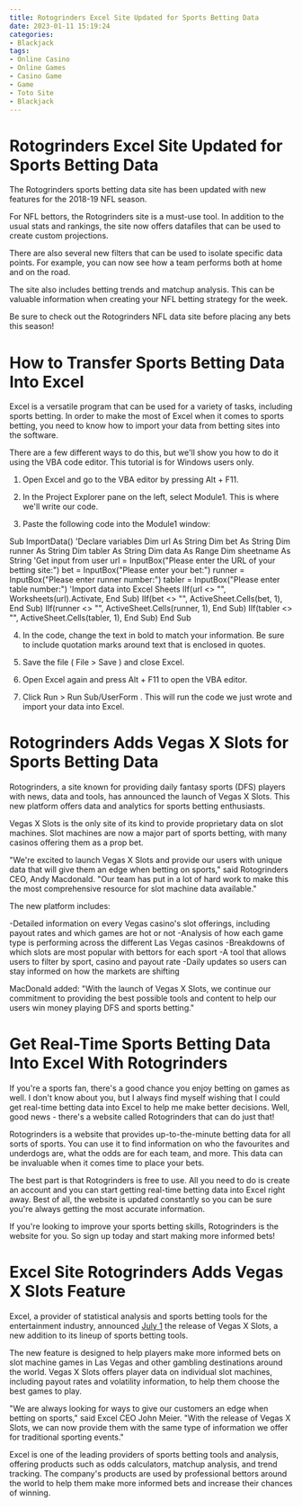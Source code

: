 ```yaml
---
title: Rotogrinders Excel Site Updated for Sports Betting Data
date: 2023-01-11 15:19:24
categories:
- Blackjack
tags:
- Online Casino
- Online Games
- Casino Game
- Game
- Toto Site
- Blackjack
---
```



#  Rotogrinders Excel Site Updated for Sports Betting Data

The Rotogrinders sports betting data site has been updated with new features for the 2018-19 NFL season.

For NFL bettors, the Rotogrinders site is a must-use tool. In addition to the usual stats and rankings, the site now offers datafiles that can be used to create custom projections.

There are also several new filters that can be used to isolate specific data points. For example, you can now see how a team performs both at home and on the road.

The site also includes betting trends and matchup analysis. This can be valuable information when creating your NFL betting strategy for the week.

Be sure to check out the Rotogrinders NFL data site before placing any bets this season!

#  How to Transfer Sports Betting Data Into Excel

Excel is a versatile program that can be used for a variety of tasks, including sports betting. In order to make the most of Excel when it comes to sports betting, you need to know how to import your data from betting sites into the software.

There are a few different ways to do this, but we'll show you how to do it using the VBA code editor. This tutorial is for Windows users only.

1. Open Excel and go to the VBA editor by pressing Alt + F11.

2. In the Project Explorer pane on the left, select Module1. This is where we'll write our code.

3. Paste the following code into the Module1 window:

Sub ImportData() 'Declare variables Dim url As String Dim bet As String Dim runner As String Dim tabler As String Dim data As Range Dim sheetname As String 'Get input from user url = InputBox("Please enter the URL of your betting site:") bet = InputBox("Please enter your bet:") runner = InputBox("Please enter runner number:") tabler = InputBox("Please enter table number:") 'Import data into Excel Sheets IIf(url <> "", Worksheets(url).Activate, End Sub) IIf(bet <> "", ActiveSheet.Cells(bet, 1), End Sub) IIf(runner <> "", ActiveSheet.Cells(runner, 1), End Sub) IIf(tabler <> "", ActiveSheet.Cells(tabler, 1), End Sub) End Sub

4. In the code, change the text in bold to match your information. Be sure to include quotation marks around text that is enclosed in quotes.

5. Save the file ( File > Save ) and close Excel.

6. Open Excel again and press Alt + F11 to open the VBA editor.

7. Click Run > Run Sub/UserForm . This will run the code we just wrote and import your data into Excel.









#  Rotogrinders Adds Vegas X Slots for Sports Betting Data

Rotogrinders, a site known for providing daily fantasy sports (DFS) players with news, data and tools, has announced the launch of Vegas X Slots. This new platform offers data and analytics for sports betting enthusiasts.

Vegas X Slots is the only site of its kind to provide proprietary data on slot machines. Slot machines are now a major part of sports betting, with many casinos offering them as a prop bet.

"We're excited to launch Vegas X Slots and provide our users with unique data that will give them an edge when betting on sports," said Rotogrinders CEO, Andy Macdonald. "Our team has put in a lot of hard work to make this the most comprehensive resource for slot machine data available."

The new platform includes:

-Detailed information on every Vegas casino's slot offerings, including payout rates and which games are hot or not
-Analysis of how each game type is performing across the different Las Vegas casinos
-Breakdowns of which slots are most popular with bettors for each sport
-A tool that allows users to filter by sport, casino and payout rate
-Daily updates so users can stay informed on how the markets are shifting

MacDonald added: "With the launch of Vegas X Slots, we continue our commitment to providing the best possible tools and content to help our users win money playing DFS and sports betting."

#  Get Real-Time Sports Betting Data Into Excel With Rotogrinders

If you're a sports fan, there's a good chance you enjoy betting on games as well. I don't know about you, but I always find myself wishing that I could get real-time betting data into Excel to help me make better decisions. Well, good news - there's a website called Rotogrinders that can do just that!

Rotogrinders is a website that provides up-to-the-minute betting data for all sorts of sports. You can use it to find information on who the favourites and underdogs are, what the odds are for each team, and more. This data can be invaluable when it comes time to place your bets.

The best part is that Rotogrinders is free to use. All you need to do is create an account and you can start getting real-time betting data into Excel right away. Best of all, the website is updated constantly so you can be sure you're always getting the most accurate information.

If you're looking to improve your sports betting skills, Rotogrinders is the website for you. So sign up today and start making more informed bets!

#  Excel Site Rotogrinders Adds Vegas X Slots Feature

Excel, a provider of statistical analysis and sports betting tools for the entertainment industry, announced [July 1](<https://www.prnewswire.com/news-releases/excel-adds-vegas-x-slots-feature-to-its-lineup-of-betting-tools-300880561.html>) the release of Vegas X Slots, a new addition to its lineup of sports betting tools.

The new feature is designed to help players make more informed bets on slot machine games in Las Vegas and other gambling destinations around the world. Vegas X Slots offers player data on individual slot machines, including payout rates and volatility information, to help them choose the best games to play.

"We are always looking for ways to give our customers an edge when betting on sports," said Excel CEO John Meier. "With the release of Vegas X Slots, we can now provide them with the same type of information we offer for traditional sporting events."

Excel is one of the leading providers of sports betting tools and analysis, offering products such as odds calculators, matchup analysis, and trend tracking. The company's products are used by professional bettors around the world to help them make more informed bets and increase their chances of winning.